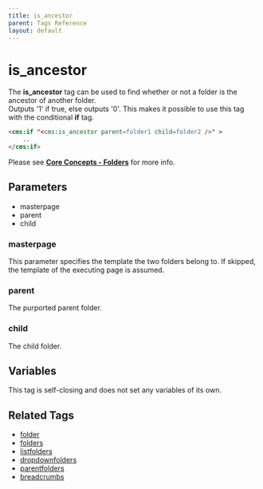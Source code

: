 ```yaml
---
title: is_ancestor
parent: Tags Reference
layout: default
---
```


# is_ancestor

The **is\_ancestor** tag can be used to find whether or not a folder is the ancestor of another folder.<br/>
Outputs '1' if true, else outputs '0'. This makes it possible to use this tag with the conditional **if** tag.

```html
<cms:if "<cms:is_ancestor parent=folder1 child=folder2 />" >
    ..
</cms:if>
```

Please see [**Core Concepts - Folders**](../../concepts/using-folders.html#parents-and-children) for more info.

## Parameters

*   masterpage
*   parent
*   child

### masterpage

This parameter specifies the template the two folders belong to. If skipped, the template of the executing page is assumed.

### parent

The purported parent folder.

### child

The child folder.

## Variables

This tag is self-closing and does not set any variables of its own.

## Related Tags

*   [folder](./folder.html)
*   [folders](./folders.html)
*   [listfolders](./listfolders.html)
*   [dropdownfolders](./dropdownfolders.html)
*   [parentfolders](./parentfolders.html)
*   [breadcrumbs](./breadcrumbs.html)

